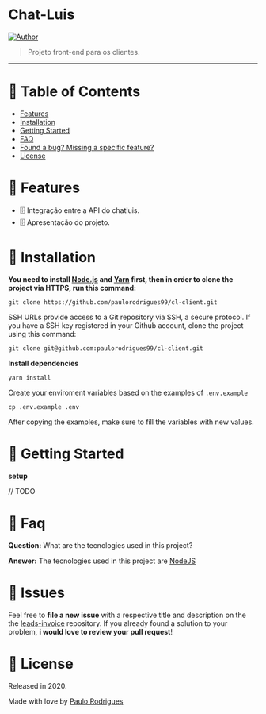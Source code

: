 <p align="center">
   
</p>


# Chat-Luis




[![Author](https://img.shields.io/badge/autor-InsoleTech-Blue)](https://github.com/paulorodrigues99)


> Projeto front-end para os clientes.

---

# :pushpin: Table of Contents

* [Features](#rocket-features)
* [Installation](#construction_worker-installation)
* [Getting Started](#runner-getting-started)
* [FAQ](#postbox-faq)
* [Found a bug? Missing a specific feature?](#bug-issues)
* [License](#closed_book-license)


# :rocket: Features

* 🗄️ Integração entre a API do chatluis.
* 🗄️ Apresentação do projeto.


# :construction_worker: Installation

**You need to install [Node.js](https://nodejs.org/en/download/) and [Yarn](https://yarnpkg.com/) first, then in order to clone the project via HTTPS, run this command:**

```git clone https://github.com/paulorodrigues99/cl-client.git```

SSH URLs provide access to a Git repository via SSH, a secure protocol. If you have a SSH key registered in your Github account, clone the project using this command:

```git clone git@github.com:paulorodrigues99/cl-client.git```

**Install dependencies**

```yarn install```

Create your enviroment variables based on the examples of ```.env.example```

```cp .env.example .env```

After copying the examples, make sure to fill the variables with new values.

# :runner: Getting Started

**setup**

// TODO 

# :postbox: Faq

**Question:** What are the tecnologies used in this project?

**Answer:** The tecnologies used in this project are [NodeJS](https://nodejs.org/en/)


##


# :bug: Issues

Feel free to **file a new issue** with a respective title and description on the the [leads-invoice](https://github.com/paulorodrigues99/cl-client/issues) repository. If you already found a solution to your problem, **i would love to review your pull request**! 

# :closed_book: License

Released in 2020.

Made with love by [Paulo Rodrigues](https://github.com/paulorodrigues99) 
